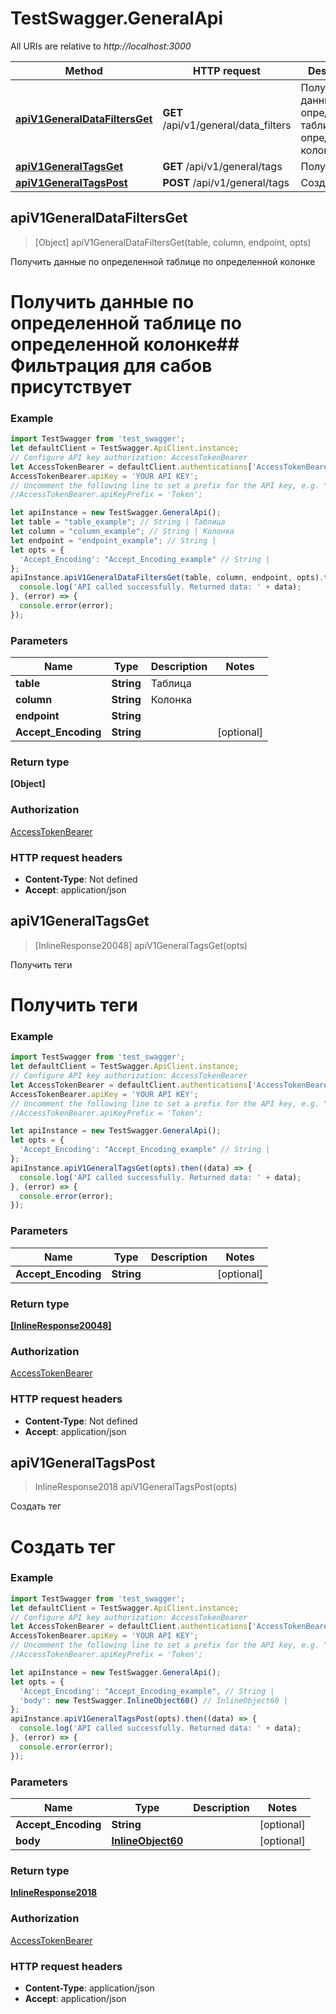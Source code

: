 # TestSwagger.GeneralApi

All URIs are relative to *http://localhost:3000*

Method | HTTP request | Description
------------- | ------------- | -------------
[**apiV1GeneralDataFiltersGet**](GeneralApi.md#apiV1GeneralDataFiltersGet) | **GET** /api/v1/general/data_filters | Получить данные по определенной таблице по определенной колонке
[**apiV1GeneralTagsGet**](GeneralApi.md#apiV1GeneralTagsGet) | **GET** /api/v1/general/tags | Получить теги
[**apiV1GeneralTagsPost**](GeneralApi.md#apiV1GeneralTagsPost) | **POST** /api/v1/general/tags | Создать тег



## apiV1GeneralDataFiltersGet

> [Object] apiV1GeneralDataFiltersGet(table, column, endpoint, opts)

Получить данные по определенной таблице по определенной колонке

# Получить данные по определенной таблице по определенной колонке## Фильтрация для сабов присутствует

### Example

```javascript
import TestSwagger from 'test_swagger';
let defaultClient = TestSwagger.ApiClient.instance;
// Configure API key authorization: AccessTokenBearer
let AccessTokenBearer = defaultClient.authentications['AccessTokenBearer'];
AccessTokenBearer.apiKey = 'YOUR API KEY';
// Uncomment the following line to set a prefix for the API key, e.g. "Token" (defaults to null)
//AccessTokenBearer.apiKeyPrefix = 'Token';

let apiInstance = new TestSwagger.GeneralApi();
let table = "table_example"; // String | Таблица
let column = "column_example"; // String | Колонка
let endpoint = "endpoint_example"; // String | 
let opts = {
  'Accept_Encoding': "Accept_Encoding_example" // String | 
};
apiInstance.apiV1GeneralDataFiltersGet(table, column, endpoint, opts).then((data) => {
  console.log('API called successfully. Returned data: ' + data);
}, (error) => {
  console.error(error);
});

```

### Parameters


Name | Type | Description  | Notes
------------- | ------------- | ------------- | -------------
 **table** | **String**| Таблица | 
 **column** | **String**| Колонка | 
 **endpoint** | **String**|  | 
 **Accept_Encoding** | **String**|  | [optional] 

### Return type

**[Object]**

### Authorization

[AccessTokenBearer](../README.md#AccessTokenBearer)

### HTTP request headers

- **Content-Type**: Not defined
- **Accept**: application/json


## apiV1GeneralTagsGet

> [InlineResponse20048] apiV1GeneralTagsGet(opts)

Получить теги

# Получить теги

### Example

```javascript
import TestSwagger from 'test_swagger';
let defaultClient = TestSwagger.ApiClient.instance;
// Configure API key authorization: AccessTokenBearer
let AccessTokenBearer = defaultClient.authentications['AccessTokenBearer'];
AccessTokenBearer.apiKey = 'YOUR API KEY';
// Uncomment the following line to set a prefix for the API key, e.g. "Token" (defaults to null)
//AccessTokenBearer.apiKeyPrefix = 'Token';

let apiInstance = new TestSwagger.GeneralApi();
let opts = {
  'Accept_Encoding': "Accept_Encoding_example" // String | 
};
apiInstance.apiV1GeneralTagsGet(opts).then((data) => {
  console.log('API called successfully. Returned data: ' + data);
}, (error) => {
  console.error(error);
});

```

### Parameters


Name | Type | Description  | Notes
------------- | ------------- | ------------- | -------------
 **Accept_Encoding** | **String**|  | [optional] 

### Return type

[**[InlineResponse20048]**](InlineResponse20048.md)

### Authorization

[AccessTokenBearer](../README.md#AccessTokenBearer)

### HTTP request headers

- **Content-Type**: Not defined
- **Accept**: application/json


## apiV1GeneralTagsPost

> InlineResponse2018 apiV1GeneralTagsPost(opts)

Создать тег

# Создать тег

### Example

```javascript
import TestSwagger from 'test_swagger';
let defaultClient = TestSwagger.ApiClient.instance;
// Configure API key authorization: AccessTokenBearer
let AccessTokenBearer = defaultClient.authentications['AccessTokenBearer'];
AccessTokenBearer.apiKey = 'YOUR API KEY';
// Uncomment the following line to set a prefix for the API key, e.g. "Token" (defaults to null)
//AccessTokenBearer.apiKeyPrefix = 'Token';

let apiInstance = new TestSwagger.GeneralApi();
let opts = {
  'Accept_Encoding': "Accept_Encoding_example", // String | 
  'body': new TestSwagger.InlineObject60() // InlineObject60 | 
};
apiInstance.apiV1GeneralTagsPost(opts).then((data) => {
  console.log('API called successfully. Returned data: ' + data);
}, (error) => {
  console.error(error);
});

```

### Parameters


Name | Type | Description  | Notes
------------- | ------------- | ------------- | -------------
 **Accept_Encoding** | **String**|  | [optional] 
 **body** | [**InlineObject60**](InlineObject60.md)|  | [optional] 

### Return type

[**InlineResponse2018**](InlineResponse2018.md)

### Authorization

[AccessTokenBearer](../README.md#AccessTokenBearer)

### HTTP request headers

- **Content-Type**: application/json
- **Accept**: application/json

